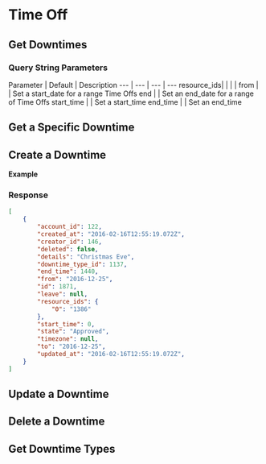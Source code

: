 # Time Off

## Get Downtimes

### Query String Parameters

Parameter | Default | Description
--- | --- | --- | ---
 resource_ids| | | |
from | | Set a start_date for a range Time Offs
end | | Set an end_date for a range of Time Offs
start_time | | Set a start_time 
end_time | | Set an end_time


## Get a Specific Downtime

## Create a Downtime
**Example**

### Response

```json
[
	{
		"account_id": 122,
		"created_at": "2016-02-16T12:55:19.072Z",
		"creator_id": 146,
		"deleted": false,
		"details": "Christmas Eve",
		"downtime_type_id": 1137,
		"end_time": 1440,
		"from": "2016-12-25",
		"id": 1871,
		"leave": null,
		"resource_ids": {
			"0": "1386"
		},
		"start_time": 0,
		"state": "Approved",
		"timezone": null,
		"to": "2016-12-25",
		"updated_at": "2016-02-16T12:55:19.072Z",
	}
]
```

## Update a Downtime
## Delete a Downtime

## Get Downtime Types
